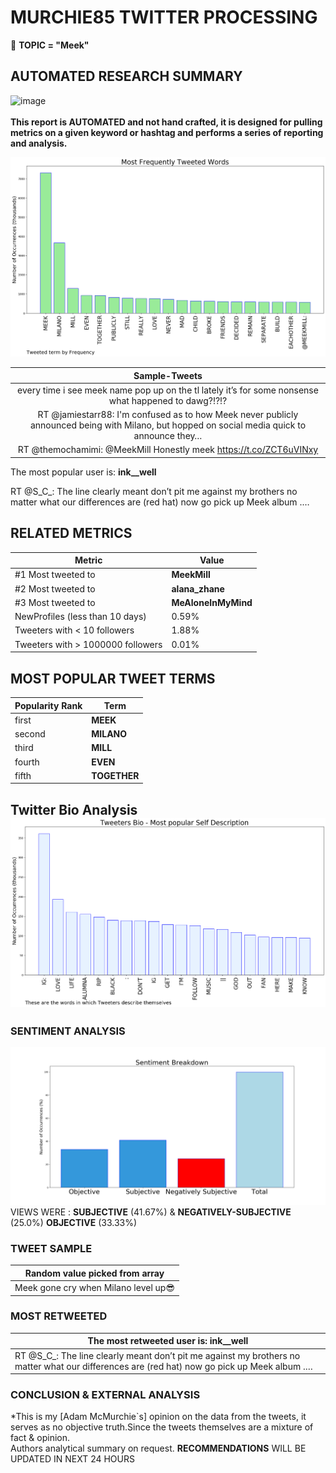 # MURCHIE85 TWITTER PROCESSING 
&#x1F34E; **TOPIC = "Meek"**

## AUTOMATED RESEARCH SUMMARY

![image](https://marketingplatform.google.com/about/static/images/gmp/analytics-smb-benefit.jpg)
<br></br>
<b> This report is AUTOMATED and not hand crafted, it is designed for pulling metrics on a given keyword or hashtag and performs a series of reporting and analysis.</b>



![image](TWEETS.png)



|                **Sample-Tweets**        |
| :-------------: |
| every time i see meek name pop up on the tl lately it’s for some nonsense what happened to dawg?!?!? |
| RT @jamiestarr88: I'm confused as to how Meek never publicly announced being with Milano, but hopped on social media quick to announce they… |
| RT @themochamimi: @MeekMill Honestly meek  https://t.co/ZCT6uVINxy |

The most popular user is: **ink__well**
<div class="alert alert-block alert-danger"> RT @S_C_: The line clearly meant don’t pit me against my brothers no matter what our differences are (red hat) now go pick up Meek album .…</div>

## RELATED METRICS<br>
| Metric | Value |
| ------------- | ------------- |
| #1 Most tweeted to  | **MeekMill** |
| #2 Most tweeted to  | **alana_zhane** |
| #3 Most tweeted to  | **MeAloneInMyMind** |
| NewProfiles (less than 10 days) | 0.59%  |
| Tweeters with < 10 followers  | 1.88%|
| Tweeters with > 1000000 followers  | 0.01%  |



## MOST POPULAR TWEET TERMS 


| Popularity Rank  | Term |
| ------------- | ------------- |
| first  | **MEEK**  |
| second  | **MILANO**  |
| third  | **MILL** |
| fourth  | **EVEN**  |
| fifth  | **TOGETHER**  |


## Twitter Bio Analysis![image](BIO.png)
### SENTIMENT ANALYSIS
![image](sentiment.png)
VIEWS WERE : **SUBJECTIVE**  (41.67%) & **NEGATIVELY-SUBJECTIVE** (25.0%) **OBJECTIVE** (33.33%)

### TWEET SAMPLE 
| Random value picked from array |
| ------------- |
|Meek gone cry when Milano level up😎 |

### MOST RETWEETED 

| The most retweeted user is: **ink__well**  |
| ------------- |
| RT @S_C_: The line clearly meant don’t pit me against my brothers no matter what our differences are (red hat) now go pick up Meek album .… |

### CONCLUSION & EXTERNAL ANALYSIS

*This is my [Adam McMurchie`s] opinion on the data from the tweets, it serves as no objective truth.Since the tweets themselves are a mixture of fact & opinion.<br>
Authors analytical summary on request.
**RECOMMENDATIONS** WILL BE UPDATED IN NEXT  24 HOURS <br>